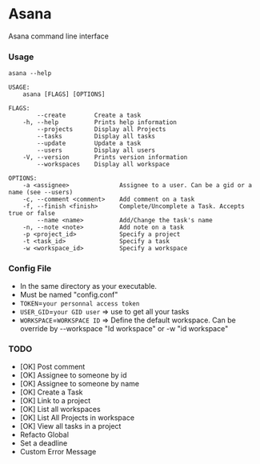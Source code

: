 # Asana
 Asana command line interface

### Usage
```
asana --help

USAGE:
    asana [FLAGS] [OPTIONS]

FLAGS:
        --create        Create a task
    -h, --help          Prints help information
        --projects      Display all Projects
        --tasks         Display all tasks
        --update        Update a task
        --users         Display all users
    -V, --version       Prints version information
        --workspaces    Display all workspace

OPTIONS:
    -a <assignee>              Assignee to a user. Can be a gid or a name (see --users)
    -c, --comment <comment>    Add comment on a task
    -f, --finish <finish>      Complete/Uncomplete a Task. Accepts true or false
        --name <name>          Add/Change the task's name
    -n, --note <note>          Add note on a task
    -p <project_id>            Specify a project
    -t <task_id>               Specify a task
    -w <workspace_id>          Specify a workspace
```

### Config File

 * In the same directory as your executable.
 * Must be named "config.conf"
 * `TOKEN`=`your personnal access token`
 * `USER_GID`=`your GID user` => use to get all your tasks
 * `WORKSPACE`=`WORKSPACE ID` => Define the default workspace. Can be override by --workspace "Id workspace" or -w "id workspace"
 
### TODO 

 * [OK] Post comment
 * [OK] Assignee to someone by id
 * [OK] Assignee to someone by name
 * [OK] Create a Task
 * [OK] Link to a project
 * [OK] List all workspaces
 * [OK] List All Projects in workspace
 * [OK] View all tasks in a project
 * Refacto Global
 * Set a deadline
 * Custom Error Message
